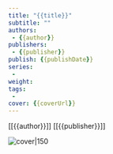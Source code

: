 ```yaml
---
title: "{{title}}"
subtitle: ""
authors: 
 - {{author}}
publishers:
 - {{publisher}}
publish: {{publishDate}}
series:
 - 
weight:
tags: 
 - 
cover: {{coverUrl}}
---
```


[[{{author}}]]
[[{{publisher}}]]

![cover|150]({{coverUrl}})